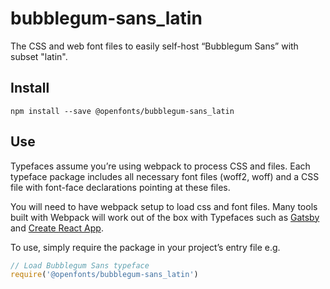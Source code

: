 
# bubblegum-sans_latin

The CSS and web font files to easily self-host “Bubblegum Sans” with subset "latin".

## Install

`npm install --save @openfonts/bubblegum-sans_latin`

## Use

Typefaces assume you’re using webpack to process CSS and files. Each typeface
package includes all necessary font files (woff2, woff) and a CSS file with
font-face declarations pointing at these files.

You will need to have webpack setup to load css and font files. Many tools built
with Webpack will work out of the box with Typefaces such as [Gatsby](https://github.com/gatsbyjs/gatsby)
and [Create React App](https://github.com/facebookincubator/create-react-app).

To use, simply require the package in your project’s entry file e.g.

```javascript
// Load Bubblegum Sans typeface
require('@openfonts/bubblegum-sans_latin')
```

